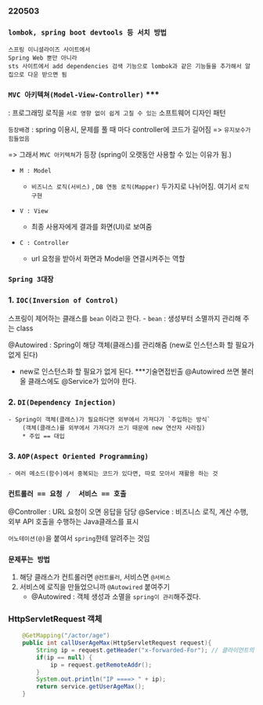 ### 220503
### `lombok, spring boot devtools 등 서치 방법`
```
스프링 이니셜라이즈 사이트에서 
Spring Web 뿐만 아니라 
sts 사이트에서 add dependencies 검색 기능으로 lombok과 같은 기능들을 추가해서 알집으로 다운 받으면 됨 
```

### `MVC 아키텍쳐(Model-View-Controller)` *** 
: 프로그래밍 로직을 `서로 영향 없이 쉽게 고칠 수 있는` 소프트웨어 디자인 패턴

`등장배경` : spring 이용시, 문제를 풀 때 마다 controller에 코드가 길어짐 => `유지보수가 힘들었음`

=> 그래서 `MVC 아키텍쳐`가 등장 (spring이 오랫동안 사용할 수 있는 이유가 됨.)

- `M : Model`
    - `비즈니스 로직(서비스)` , `DB 연동 로직(Mapper)` 두가지로 나뉘어짐. 여기서  `로직 구현`

- `V : View`
    - 최종 사용자에게 결과를 화면(UI)로 보여줌

- `C : Controller`
    - url 요청을 받아서 화면과 Model을 연결시켜주는 역할

### `Spring 3대장`
### 1. `IOC(Inversion of Control)` 
스프링이 제어하는 클래스를 `bean` 이라고 한다.
	- `bean` : 생성부터 소멸까지 관리해 주는 class


@Autowired : Spring이 해당 객체(클래스)를 관리해줌 (new로 인스턴스화 할 필요가 없게 된다) 
- new로 인스턴스화 할 필요가 없게 된다. ***기술면접빈출
@Autowired 쓰면 불러올 클래스에도 @Service가 있어야 한다.


### 2. `DI(Dependency Injection)`
```
- Spring이 객체(클래스)가 필요하다면 외부에서 가져다가 `주입하는 방식`
    (객체(클래스)를 외부에서 가져다가 쓰기 때문에 new 연산자 사라짐)
    * 주입 == 대입
```

### 3. `AOP(Aspect Oriented Programming)`
```
- 여러 메소드(함수)에서 중복되는 코드가 있다면, 따로 모아서 재활용 하는 것 
```
### `컨트롤러 == 요청 /  서비스 == 호출 `
@Controller : URL 요청이 오면 응답을 담당
@Service : 비즈니스 로직, 계산 수행, 외부 API 호출을 수행하는 Java클래스를 표시

`어노테이션(@)`을 붙여서 `spring`한테 알려주는 것임

### `문제푸는 방법`
1. 해당 클래스가 컨트롤러면 `@컨트롤러`, 서비스면 `@서비스`
2. 서비스에 로직을 만들었으니까 `@Autowired` 붙여주기 
    -  @Autowired : 객체 생성과 소멸을 `spring이 관리`해주겠다.


### HttpServletRequest 객체
```java
	@GetMapping("/actor/age")
	public int callUserAgeMax(HttpServletRequest request){
		String ip = request.getHeader("x-forwarded-For"); // 클라이언트의 ip를 수집할 수 있다.
		if(ip == null) {
			ip = request.getRemoteAddr();
		}
		System.out.println("IP ====> " + ip);
		return service.getUserAgeMax();
	}
```
